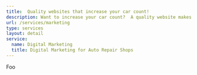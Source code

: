 ```yaml
---
title:  Quality websites that increase your car count!
description: Want to increase your car count?  A quality website makes sure your potential customers find you when they are looking for their next repair.
url: /services/marketing
type: services
layout: detail
service:
  name: Digital Marketing
  title: Digital Marketing for Auto Repair Shops
---
```

Foo
